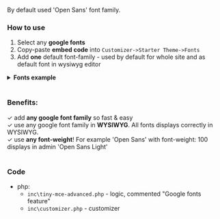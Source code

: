 By default used 'Open Sans' font family.  

### How to use
1. Select any **google fonts**
2. Copy-paste **embed code** into ```Customizer->Starter Theme->Fonts```
3. Add **one** default font-family - used by default for whole site and as default font in wysiwyg editor  
<details><summary><strong>Fonts example</strong></summary>
	<a href="https://raw.githubusercontent.com/chyvak1831/starter_img/master/screenshots/fonts/fonts.mp4">Download this video example</a><br>
	<img width="600" src="https://raw.githubusercontent.com/chyvak1831/starter_img/master/screenshots/fonts/fonts.gif" alt="Fonts">
</details>
<br>



### Benefits:  
✓ add **any google font family** so fast & easy  
✓ use any google font family in **WYSIWYG**. All fonts displays correctly in WYSIWYG.  
✓ use **any font-weight**! For example 'Open Sans' with font-weight: 100 displays in admin 'Open Sans Light'
<br><br>



### Code
* php: 
  * `inc\tiny-mce-advanced.php` - logic, commented "Google fonts feature"
  * `inc\customizer.php` - customizer
